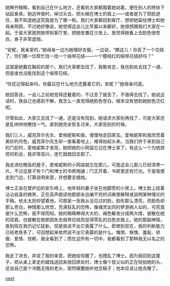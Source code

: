 
她睁开眼睛，看到自己在什么地方，还看到大家都围着她站着，便在别人的搀扶下站起身来。她这样做时，掉过头去，把头搁在博士的肩上——或者是为了把脸遮住，我不知道她这究竟是为了哪一桩。我们大家都回到客厅，想把她留给博士和她母亲照顾。不过她好像说，她觉得这会儿比早晨以来都好，她很想跟我们大家在一起。于是大家就把她带到客厅里，把她安置在沙发上。我觉得她看上去脸色很苍白，身子非常虚弱。

“安妮，我亲爱的，”她母亲一边为她理好衣服，一边说，“瞧这儿！你丢了一个花结了。你们哪一位帮忙找一找一个缎带花结——一个樱桃红的缎带花结好吗？”

这就是她戴在胸前的那个。我们大家都去找了，我敢肯定，我也到处去找了一通，但是谁也没能找到这个缎带花结。

“你还记得起来吗，你最后在什么地方还戴着它的，安妮？”她母亲问道。

她回答说，一会儿之前她觉得还戴着的，不过丢了就丢了，不值得去找了。她说这话时，我自己也感到不解，我怎么一直觉得她脸色苍白，根本没有想到她脸色泛红呢。

尽管如此，大家又去找了一通，还是没有找到。她请求大家别再找了，可是大家还是乱哄哄地瞎找一气，直到她完全恢复过来，大家告别的时候。

我们三人，威克菲尔先生、爱格妮斯和我，慢慢地走回家去。爱格妮斯和我欣赏着美妙的月色，威克菲尔先生却一直看着地上，难得抬起头来。当我们终于来到自己的门前时，爱格妮斯才发现，她把她的小网袋忘记在博士家了。有这么一个为她效劳的机会，我非常高兴，连忙就跑回去取了。

我走进吃晚饭的屋子，爱格妮斯的小网袋就忘在那儿，可是这会儿那儿已经漆黑一片。不过这屋子有个门和博士的书房相通；门正开着，书房里还有灯光。于是我便走到门边，打算说明来意，并想要支蜡烛。

博士正坐在壁炉边的安乐椅上，他年轻的妻子坐在他脚旁的小凳上。博士脸上挂着沾沾自喜的微笑，正在高声朗读他那部永远编不完的词典里解释或说明某种理论的手稿。他太太则仰望着他。可那是一张我从没见过的脸，脸形那么漂亮，而脸色却那么苍白，神情那么恍惚，充满狂乱的恐怖，像魂灵出窍的梦游病人似的，可究竟是什么恐怖，我不得而知。她的眼睛睁得大大的，褐色鬈发分成两大绺，披散在她的双肩，也披散在她那因失去缎带花结而显得零乱的白色衣服上。她的那副神情，直到现在我仍记忆犹新，但是我说不出它表露了什么。即使到现在，我的判断能力已经老练多了，可回想起来依然说不出它表露的是什么。悔恨、惭愧、羞耻、骄傲、爱情、信赖，我全看到了；而在这所有一切中，我都看到了那种我无以名之的恐怖。

我走了进去，并说了我的来意，把她给惊醒了，也搅乱了博士。因为我回到这屋子，把从桌上拿走的蜡烛送回来放回原处时，博士像个慈父似的正在轻拍她的头，还说自己是个冷酷无情的老头，居然硬要她听他念稿子；他本应该让她去睡了。

[next](page226.md)